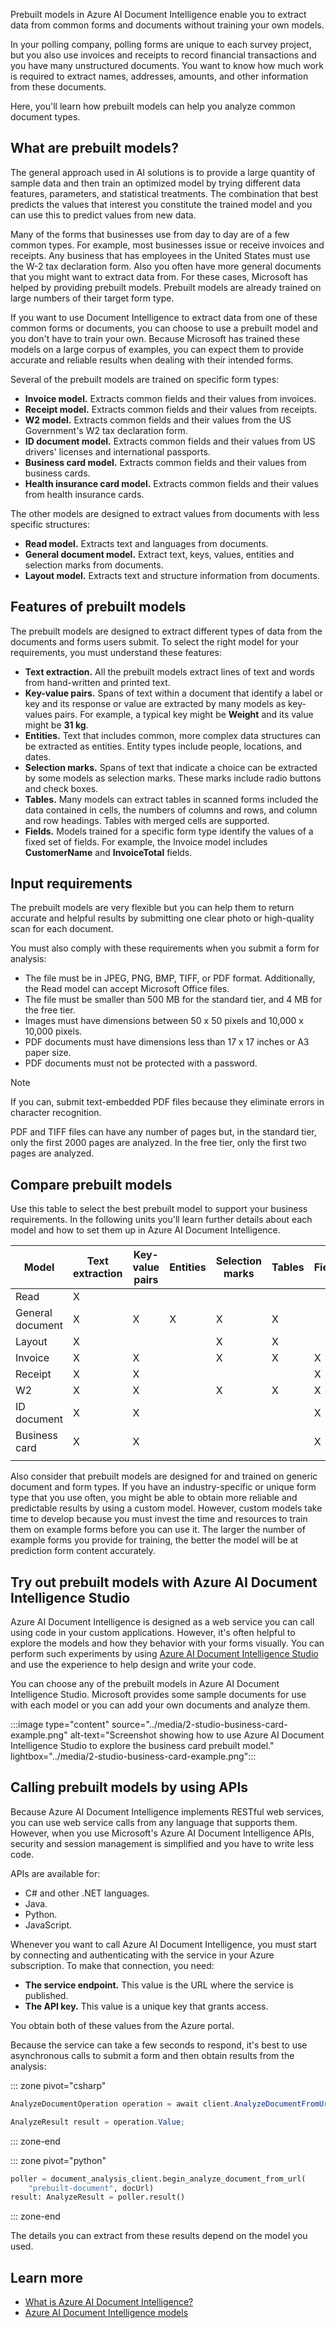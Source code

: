 Prebuilt models in Azure AI Document Intelligence enable you to extract data from common forms and documents without training your own models.

In your polling company, polling forms are unique to each survey project, but you also use invoices and receipts to record financial transactions and you have many unstructured documents. You want to know how much work is required to extract names, addresses, amounts, and other information from these documents.

Here, you'll learn how prebuilt models can help you analyze common document types.

## What are prebuilt models?

The general approach used in AI solutions is to provide a large quantity of sample data and then train an optimized model by trying different data features, parameters, and statistical treatments. The combination that best predicts the values that interest you constitute the trained model and you can use this to predict values from new data.

Many of the forms that businesses use from day to day are of a few common types. For example, most businesses issue or receive invoices and receipts. Any business that has employees in the United States must use the W-2 tax declaration form. Also you often have more general documents that you might want to extract data from. For these cases, Microsoft has helped by providing prebuilt models. Prebuilt models are already trained on large numbers of their target form type.

If you want to use Document Intelligence to extract data from one of these common forms or documents, you can choose to use a prebuilt model and you don't have to train your own. Because Microsoft has trained these models on a large corpus of examples, you can expect them to provide accurate and reliable results when dealing with their intended forms.

Several of the prebuilt models are trained on specific form types:

- **Invoice model.** Extracts common fields and their values from invoices.
- **Receipt model.** Extracts common fields and their values from receipts.
- **W2 model.** Extracts common fields and their values from the US Government's W2 tax declaration form.
- **ID document model.** Extracts common fields and their values from US drivers' licenses and international passports.
- **Business card model.** Extracts common fields and their values from business cards.
- **Health insurance card model.** Extracts common fields and their values from health insurance cards.

The other models are designed to extract values from documents with less specific structures:

- **Read model.** Extracts text and languages from documents.
- **General document model.** Extract text, keys, values, entities and selection marks from documents.
- **Layout model.** Extracts text and structure information from documents.

## Features of prebuilt models

The prebuilt models are designed to extract different types of data from the documents and forms users submit. To select the right model for your requirements, you must understand these features:

- **Text extraction.** All the prebuilt models extract lines of text and words from hand-written and printed text.
- **Key-value pairs.** Spans of text within a document that identify a label or key and its response or value are extracted by many models as key-values pairs. For example, a typical key might be **Weight** and its value might be **31 kg**.
- **Entities.** Text that includes common, more complex data structures can be extracted as entities. Entity types include people, locations, and dates. 
- **Selection marks.** Spans of text that indicate a choice can be extracted by some models as selection marks. These marks include radio buttons and check boxes.
- **Tables.** Many models can extract tables in scanned forms included the data contained in cells, the numbers of columns and rows, and column and row headings. Tables with merged cells are supported.
- **Fields.** Models trained for a specific form type identify the values of a fixed set of fields. For example, the Invoice model includes **CustomerName** and **InvoiceTotal** fields.

## Input requirements

The prebuilt models are very flexible but you can help them to return accurate and helpful results by submitting one clear photo or high-quality scan for each document. 

You must also comply with these requirements when you submit a form for analysis:

- The file must be in JPEG, PNG, BMP, TIFF, or PDF format. Additionally, the Read model can accept Microsoft Office files.
- The file must be smaller than 500 MB for the standard tier, and 4 MB for the free tier.
- Images must have dimensions between 50 x 50 pixels and 10,000 x 10,000 pixels.
- PDF documents must have dimensions less than 17 x 17 inches or A3 paper size.
- PDF documents must not be protected with a password.

> [!NOTE]
> If you can, submit text-embedded PDF files because they eliminate errors in character recognition.

PDF and TIFF files can have any number of pages but, in the standard tier, only the first 2000 pages are analyzed. In the free tier, only the first two pages are analyzed.

## Compare prebuilt models

Use this table to select the best prebuilt model to support your business requirements. In the following units you'll learn further details about each model and how to set them up in Azure AI Document Intelligence. 

| Model            | Text extraction | Key-value pairs | Entities | Selection marks | Tables | Fields |
| ---              | ---             | ---             | ---      | ---             | ---    | ---    |
| Read             | X               |                 |          |                 |        |        |
| General document | X               | X               | X        | X               | X      |        |
| Layout           | X               |                 |          | X               | X      |        |
| Invoice          | X               | X               |          | X               | X      | X      |
| Receipt          | X               | X               |          |                 |        | X      |
| W2               | X               | X               |          | X               | X      | X      |
| ID document      | X               | X               |          |                 |        | X      |
| Business card    | X               | X               |          |                 |        | X      |
|                  |                 |                 |          |                 |        |        |

Also consider that prebuilt models are designed for and trained on generic document and form types. If you have an industry-specific or unique form type that you use often, you might be able to obtain more reliable and predictable results by using a custom model. However, custom models take time to develop because you must invest the time and resources to train them on example forms before you can use it. The larger the number of example forms you provide for training, the better the model will be at prediction form content accurately.

## Try out prebuilt models with Azure AI Document Intelligence Studio

Azure AI Document Intelligence is designed as a web service you can call using code in your custom applications. However, it's often helpful to explore the models and how they behavior with your forms visually. You can perform such experiments by using [Azure AI Document Intelligence Studio](https://formrecognizer.appliedai.azure.com/studio) and use the experience to help design and write your code.

You can choose any of the prebuilt models in Azure AI Document Intelligence Studio. Microsoft provides some sample documents for use with each model or you can add your own documents and analyze them.

:::image type="content" source="../media/2-studio-business-card-example.png" alt-text="Screenshot showing how to use Azure AI Document Intelligence Studio to explore the business card prebuilt model." lightbox="../media/2-studio-business-card-example.png":::

## Calling prebuilt models by using APIs

Because Azure AI Document Intelligence implements RESTful web services, you can use web service calls from any language that supports them. However, when you use Microsoft's Azure AI Document Intelligence APIs, security and session management is simplified and you have to write less code.

APIs are available for:

- C# and other .NET languages.
- Java.
- Python.
- JavaScript.

Whenever you want to call Azure AI Document Intelligence, you must start by connecting and authenticating with the service in your Azure subscription. To make that connection, you need:

- **The service endpoint.** This value is the URL where the service is published.
- **The API key.** This value is a unique key that grants access.

You obtain both of these values from the Azure portal.

Because the service can take a few seconds to respond, it's best to use asynchronous calls to submit a form and then obtain results from the analysis:

::: zone pivot="csharp"

```csharp
AnalyzeDocumentOperation operation = await client.AnalyzeDocumentFromUriAsync(WaitUntil.Completed, "prebuilt-layout", fileUri);

AnalyzeResult result = operation.Value;
```

::: zone-end

::: zone pivot="python"

```python
poller = document_analysis_client.begin_analyze_document_from_url(
    "prebuilt-document", docUrl)
result: AnalyzeResult = poller.result()
```

::: zone-end

The details you can extract from these results depend on the model you used.

## Learn more

- [What is Azure AI Document Intelligence?](/azure/ai-services/document-intelligence/overview)
- [Azure AI Document Intelligence models](/azure/ai-services/document-intelligence/concept-model-overview)

